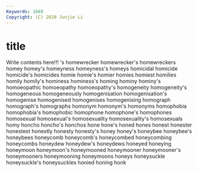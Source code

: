 ```yaml
---
Keywords: 1669
Copyright: (C) 2020 Junjie Li
---
```


# title

Write contents here!!!
's
homewrecker 
homewrecker's 
homewreckers 
homey 
homey's 
homeyness 
homeyness's 
homeys 
homicidal 
homicide
homicide's 
homicides 
homie 
homie's 
homier 
homies 
homiest 
homilies 
homily 
homily's
hominess 
hominess's 
homing 
hominy 
hominy's 
homoeopathic 
homoeopathy 
homoeopathy's 
homogeneity 
homogeneity's
homogeneous 
homogeneously 
homogenisation 
homogenisation's 
homogenise 
homogenised 
homogenises 
homogenising 
homograph 
homograph's
homographs 
homonym 
homonym's 
homonyms 
homophobia 
homophobia's 
homophobic 
homophone 
homophone's 
homophones
homosexual 
homosexual's 
homosexuality 
homosexuality's 
homosexuals 
homy 
honcho 
honcho's 
honchos 
hone
hone's 
honed 
hones 
honest 
honester 
honestest 
honestly 
honesty 
honesty's 
honey
honey's 
honeybee 
honeybee's 
honeybees 
honeycomb 
honeycomb's 
honeycombed 
honeycombing 
honeycombs 
honeydew
honeydew's 
honeydews 
honeyed 
honeying 
honeymoon 
honeymoon's 
honeymooned 
honeymooner 
honeymooner's 
honeymooners
honeymooning 
honeymoons 
honeys 
honeysuckle 
honeysuckle's 
honeysuckles 
honied 
honing 
honk 
